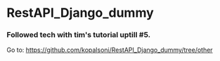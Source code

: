 # RestAPI_Django_dummy

### Followed tech with tim's tutorial uptill #5. 
Go to: https://github.com/kopalsoni/RestAPI_Django_dummy/tree/other
